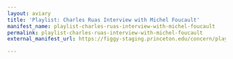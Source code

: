 ```yaml
---
layout: aviary
title: 'Playlist: Charles Ruas Interview with Michel Foucault'
manifest_name: playlist-charles-ruas-interview-with-michel-foucault
permalink: playlist-charles-ruas-interview-with-michel-foucault
external_manifest_url: https://figgy-staging.princeton.edu/concern/playlists/d4f2f512-d539-488a-8945-8314ed3bb522/manifest?auth_token=814d7b8361cab2cc86032d2554d61a73

---
```

<!-- Add an essay or interpretive material below this line,
using HTML or markdown.  Do not modify this file above this line -->
